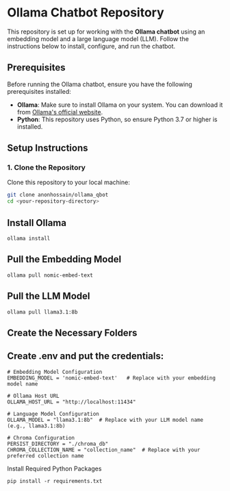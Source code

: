 # Ollama Chatbot Repository

This repository is set up for working with the **Ollama chatbot** using an embedding model and a large language model (LLM). Follow the instructions below to install, configure, and run the chatbot.

## Prerequisites

Before running the Ollama chatbot, ensure you have the following prerequisites installed:

- **Ollama**: Make sure to install Ollama on your system. You can download it from [Ollama's official website](https://ollama.com/).
- **Python**: This repository uses Python, so ensure Python 3.7 or higher is installed.

## Setup Instructions

### 1. Clone the Repository

Clone this repository to your local machine:

```bash
git clone anonhossain/ollama_qbot
cd <your-repository-directory>
```
## Install Ollama
```
ollama install

```

## Pull the Embedding Model
```
ollama pull nomic-embed-text
```
## Pull the LLM Model
```
ollama pull llama3.1:8b
```
## Create the Necessary Folders

## Create .env and put the credentials:

```
# Embedding Model Configuration
EMBEDDING_MODEL = 'nomic-embed-text'   # Replace with your embedding model name

# Ollama Host URL
OLLAMA_HOST_URL = "http://localhost:11434"

# Language Model Configuration
OLLAMA_MODEL = "llama3.1:8b"  # Replace with your LLM model name (e.g., llama3.1:8b)

# Chroma Configuration
PERSIST_DIRECTORY = "./chroma_db"
CHROMA_COLLECTION_NAME = "collection_name"  # Replace with your preferred collection name
```
Install Required Python Packages

```
pip install -r requirements.txt
```
